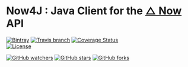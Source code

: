 # Now4J : Java Client for the [△ Now](https://zeit.co/now) API

[![Bintray](https://img.shields.io/bintray/v/rm3l/maven/org.rm3l:now4j.svg)](https://bintray.com/rm3l/maven/org.rm3l%3Anow4j) 
[![Travis branch](https://img.shields.io/travis/rm3l/now4j/master.svg)](https://travis-ci.org/rm3l/now4j) 
[![Coverage Status](https://coveralls.io/repos/github/rm3l/now4j/badge.svg?branch=master)](https://coveralls.io/github/rm3l/now4j?branch=master)  
[![License](https://img.shields.io/badge/license-MIT-green.svg?style=flat)](https://github.com/rm3l/now4j/blob/master/LICENSE) 

[![GitHub watchers](https://img.shields.io/github/watchers/rm3l/now4j.svg?style=social&label=Watch)](https://github.com/rm3l/now4j) 
[![GitHub stars](https://img.shields.io/github/stars/rm3l/now4j.svg?style=social&label=Star)](https://github.com/rm3l/now4j) 
[![GitHub forks](https://img.shields.io/github/forks/rm3l/now4j.svg?style=social&label=Fork)](https://github.com/rm3l/now4j)

